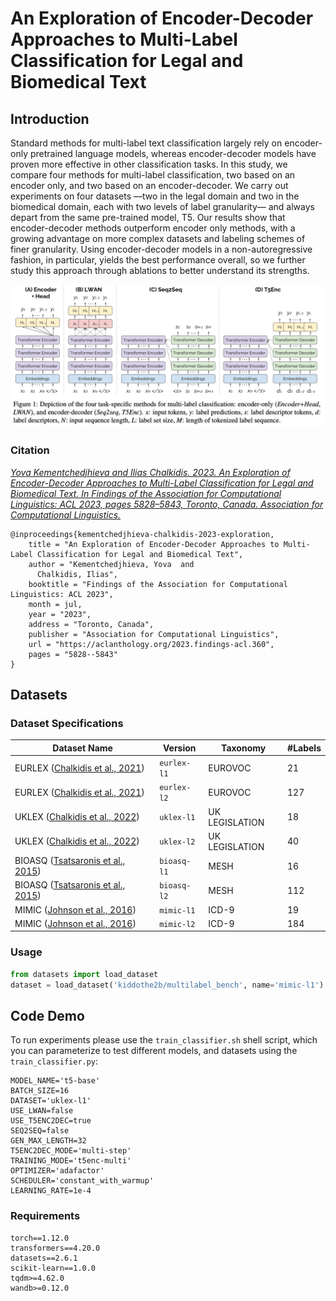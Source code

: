 # An Exploration of Encoder-Decoder Approaches to Multi-Label Classification for Legal and Biomedical Text


## Introduction

Standard methods for multi-label text classification largely rely on encoder-only pretrained language models, whereas encoder-decoder models have proven more effective in other classification tasks. In this study,
we compare four methods for multi-label classification, two based on an encoder only, and two based on an encoder-decoder. We carry out experiments on four datasets —two in the legal domain and two in the biomedical domain, each with two levels of label granularity— and always depart from the same pre-trained model, T5. Our results show that encoder-decoder methods outperform encoder only methods, with a growing advantage on more complex datasets and labeling schemes of finer granularity. Using encoder-decoder models in a non-autoregressive fashion, in particular, yields the best performance overall, so we further study this approach through ablations to better understand its strengths.

<img src="main_figure.png"/>

### Citation

[*Yova Kementchedjhieva and Ilias Chalkidis. 2023. An Exploration of Encoder-Decoder Approaches to Multi-Label Classification for Legal and Biomedical Text. In Findings of the Association for Computational Linguistics: ACL 2023, pages 5828–5843, Toronto, Canada. Association for Computational Linguistics.*](https://aclanthology.org/2023.findings-acl.360/)
```
@inproceedings{kementchedjhieva-chalkidis-2023-exploration,
    title = "An Exploration of Encoder-Decoder Approaches to Multi-Label Classification for Legal and Biomedical Text",
    author = "Kementchedjhieva, Yova  and
      Chalkidis, Ilias",
    booktitle = "Findings of the Association for Computational Linguistics: ACL 2023",
    month = jul,
    year = "2023",
    address = "Toronto, Canada",
    publisher = "Association for Computational Linguistics",
    url = "https://aclanthology.org/2023.findings-acl.360",
    pages = "5828--5843"
}
```

## Datasets

### Dataset Specifications

| Dataset Name                                                                                                        | Version     | Taxonomy       | #Labels |
|---------------------------------------------------------------------------------------------------------------------|-------------|----------------|---------|
| EURLEX ([Chalkidis et al., 2021](https://aclanthology.org/2021.emnlp-main.559/))                                    | `eurlex-l1` | EUROVOC        | 21      |
| EURLEX ([Chalkidis et al., 2021](https://aclanthology.org/2021.emnlp-main.559/))                                    | `eurlex-l2` | EUROVOC        | 127     |
| UKLEX  ([Chalkidis et al., 2022](https://aclanthology.org/2022.findings-acl.192/))                                  | `uklex-l1`  | UK LEGISLATION | 18      |
| UKLEX  ([Chalkidis et al., 2022](https://aclanthology.org/2022.findings-acl.192/))                                  | `uklex-l2`  | UK LEGISLATION | 40      |
| BIOASQ ([Tsatsaronis et al., 2015](https://bmcbioinformatics.biomedcentral.com/articles/10.1186/s12859-015-0564-6)) | `bioasq-l1` | MESH           | 16      |
| BIOASQ ([Tsatsaronis et al., 2015](https://bmcbioinformatics.biomedcentral.com/articles/10.1186/s12859-015-0564-6)) | `bioasq-l2` | MESH           | 112     |
| MIMIC  ([Johnson et al., 2016](https://www.nature.com/articles/sdata201635))                                        | `mimic-l1`  | ICD-9          | 19      |
| MIMIC  ([Johnson et al., 2016](https://www.nature.com/articles/sdata201635))                                        | `mimic-l2`  | ICD-9          | 184     |

### Usage

```python
from datasets import load_dataset
dataset = load_dataset('kiddothe2b/multilabel_bench', name='mimic-l1')
```

## Code Demo

To run experiments please use the `train_classifier.sh` shell script, which you can parameterize to test different models, and datasets using the `train_classifier.py`:

```
MODEL_NAME='t5-base'
BATCH_SIZE=16
DATASET='uklex-l1'
USE_LWAN=false
USE_T5ENC2DEC=true
SEQ2SEQ=false
GEN_MAX_LENGTH=32
T5ENC2DEC_MODE='multi-step'
TRAINING_MODE='t5enc-multi'
OPTIMIZER='adafactor'
SCHEDULER='constant_with_warmup'
LEARNING_RATE=1e-4
```

### Requirements

```
torch==1.12.0
transformers==4.20.0
datasets==2.6.1
scikit-learn==1.0.0
tqdm>=4.62.0
wandb>=0.12.0
```


